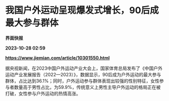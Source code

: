 # 我国户外运动呈现爆发式增长，90后成最大参与群体
**界面快报**

**2023-10-28 02:59**

**https://www.jiemian.com/article/10301550.html**

据央视新闻，在2023中国户外运动产业大会上，国家体育总局发布了《中国户外运动产业发展报告（2022—2023）》，数据显示，90后成为户外运动的最大参与群体，占比达到36.1%；同时，户外运动参与群体表现出较强的性别特征，女性参与者数量高于男性占比，为59.9%，传统意义上男性主导户外运动的格局正在被打破，女性参与户外运动的热情高涨。